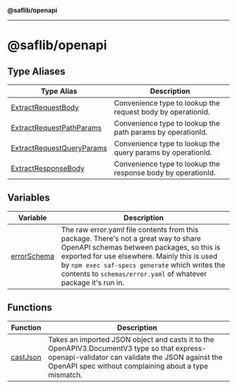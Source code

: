 **@saflib/openapi**

***

# @saflib/openapi

## Type Aliases

| Type Alias | Description |
| ------ | ------ |
| [ExtractRequestBody](type-aliases/ExtractRequestBody.md) | Convenience type to lookup the request body by operationId. |
| [ExtractRequestPathParams](type-aliases/ExtractRequestPathParams.md) | Convenience type to lookup the path params by operationId. |
| [ExtractRequestQueryParams](type-aliases/ExtractRequestQueryParams.md) | Convenience type to lookup the query params by operationId. |
| [ExtractResponseBody](type-aliases/ExtractResponseBody.md) | Convenience type to lookup the response body by operationId. |

## Variables

| Variable | Description |
| ------ | ------ |
| [errorSchema](variables/errorSchema.md) | The raw error.yaml file contents from this package. There's not a great way to share OpenAPI schemas between packages, so this is exported for use elsewhere. Mainly this is used by `npm exec saf-specs generate` which writes the contents to `schemas/error.yaml` of whatever package it's run in. |

## Functions

| Function | Description |
| ------ | ------ |
| [castJson](functions/castJson.md) | Takes an imported JSON object and casts it to the OpenAPIV3.DocumentV3 type so that express-openapi-validator can validate the JSON against the OpenAPI spec without complaining about a type mismatch. |
